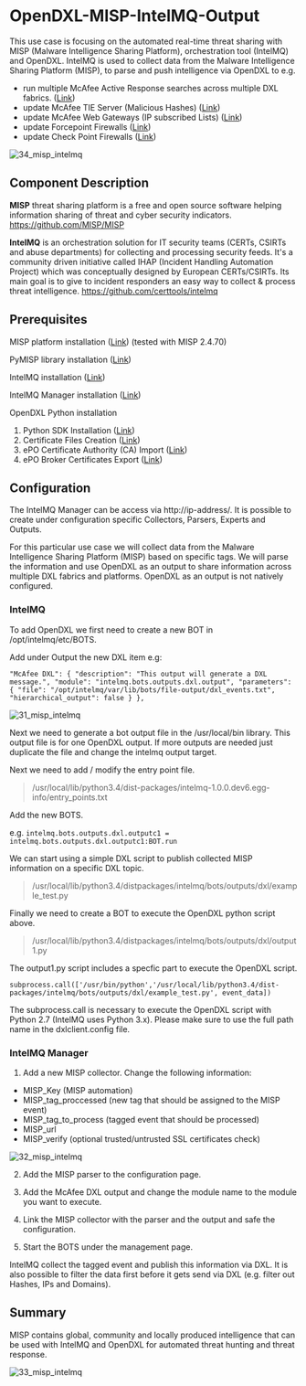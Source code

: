 # OpenDXL-MISP-IntelMQ-Output
This use case is focusing on the automated real-time threat sharing with MISP (Malware Intelligence Sharing Platform), 
orchestration tool (IntelMQ) and OpenDXL.
IntelMQ is used to collect data from the Malware Intelligence Sharing Platform (MISP), to parse and push intelligence via OpenDXL 
to e.g. 

* run multiple McAfee Active Response searches across multiple DXL fabrics. ([Link]())
* update McAfee TIE Server (Malicious Hashes) ([Link]())
* update McAfee Web Gateways (IP subscribed Lists) ([Link]())
* update Forcepoint Firewalls ([Link]())
* update Check Point Firewalls ([Link]())

![34_misp_intelmq](https://cloud.githubusercontent.com/assets/25227268/25070153/fd670904-2296-11e7-82c1-7c30511ca72f.PNG)

## Component Description

**MISP** threat sharing platform is a free and open source software helping information sharing of threat and cyber security indicators.
https://github.com/MISP/MISP

**IntelMQ** is an orchestration solution for IT security teams (CERTs, CSIRTs and abuse departments) for collecting and processing 
security feeds. It's a community driven initiative called IHAP (Incident Handling Automation Project) which was conceptually designed by
European CERTs/CSIRTs. Its main goal is to give to incident responders an easy way to collect & process threat intelligence.
https://github.com/certtools/intelmq

## Prerequisites
MISP platform installation ([Link](https://github.com/MISP/MISP)) (tested with MISP 2.4.70)

PyMISP library installation ([Link](https://github.com/CIRCL/PyMISP))

IntelMQ installation ([Link](https://github.com/certtools/intelmq))

IntelMQ Manager installation ([Link](https://github.com/certtools/intelmq-manager))

OpenDXL Python installation
1. Python SDK Installation ([Link](https://opendxl.github.io/opendxl-client-python/pydoc/installation.html))
2. Certificate Files Creation ([Link](https://opendxl.github.io/opendxl-client-python/pydoc/certcreation.html))
3. ePO Certificate Authority (CA) Import ([Link](https://opendxl.github.io/opendxl-client-python/pydoc/epocaimport.html))
4. ePO Broker Certificates Export ([Link](https://opendxl.github.io/opendxl-client-python/pydoc/epobrokercertsexport.html))

## Configuration
The IntelMQ Manager can be access via http://ip-address/. It is possible to create under configuration specific Collectors, 
Parsers, Experts and Outputs. 

For this particular use case we will collect data from the Malware Intelligence Sharing Platform (MISP) based on specific tags. 
We will parse the information and use OpenDXL as an output to share information across multiple DXL fabrics and platforms.
OpenDXL as an output is not natively configured. 

### IntelMQ
To add OpenDXL we first need to create a new BOT in /opt/intelmq/etc/BOTS.

Add under Output the new DXL item e.g:

``"McAfee DXL": {
 "description": "This output will generate a DXL message.",
 "module": "intelmq.bots.outputs.dxl.output",
 "parameters": {
 "file": "/opt/intelmq/var/lib/bots/file-output/dxl_events.txt",
 "hierarchical_output": false
 }
 },``

![31_misp_intelmq](https://cloud.githubusercontent.com/assets/25227268/25067193/e737ca0c-223b-11e7-8a5a-6eaa5c47a228.PNG)

Next we need to generate a bot output file in the /usr/local/bin library. This output file is for one OpenDXL output.
If more outputs are needed just duplicate the file and change the intelmq output target.

Next we need to add / modify the entry point file.

> /usr/local/lib/python3.4/dist-packages/intelmq-1.0.0.dev6.egg-info/entry_points.txt

Add the new BOTS.

e.g. `intelmq.bots.outputs.dxl.outputc1 = intelmq.bots.outputs.dxl.outputc1:BOT.run`

We can start using a simple DXL script to publish collected MISP information on a specific DXL topic. 

> /usr/local/lib/python3.4/distpackages/intelmq/bots/outputs/dxl/example_test.py

Finally we need to create a BOT to execute the OpenDXL python script above.

> /usr/local/lib/python3.4/distpackages/intelmq/bots/outputs/dxl/output1.py

The output1.py script includes a specfic part to execute the OpenDXL script.

`subprocess.call(['/usr/bin/python','/usr/local/lib/python3.4/dist-packages/intelmq/bots/outputs/dxl/example_test.py', event_data])`

The subprocess.call is necessary to execute the OpenDXL script with Python 2.7 (IntelMQ uses Python 3.x). 
Please make sure to use the full path name in the dxlclient.config file.

### IntelMQ Manager
1. Add a new MISP collector. Change the following information:
* MISP_Key (MISP automation)
* MISP_tag_proccessed (new tag that should be assigned to the MISP event)
* MISP_tag_to_process (tagged event that should be processed)
* MISP_url
* MISP_verify (optional trusted/untrusted SSL certificates check)

![32_misp_intelmq](https://cloud.githubusercontent.com/assets/25227268/25067469/09c9c9c2-2245-11e7-8a38-f0279eb4f088.PNG)

2. Add the MISP parser to the configuration page.

3. Add the McAfee DXL output and change the module name to the module you want to execute.

4. Link the MISP collector with the parser and the output and safe the configuration.

5. Start the BOTS under the management page.

IntelMQ collect the tagged event and publish this information via DXL. It is also possible to filter the data first before it gets send via DXL (e.g. filter out Hashes, IPs and Domains).

## Summary
MISP contains global, community and locally produced intelligence that can be used with IntelMQ and OpenDXL for automated threat hunting and threat response.

![33_misp_intelmq](https://cloud.githubusercontent.com/assets/25227268/25067556/eb551ed0-2247-11e7-830e-4422655f561c.PNG)

